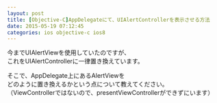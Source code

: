 ```yaml
---
layout: post
title: [Objective-C]AppDelegateにて、UIAlertControllerを表示させる方法
date: 2015-05-19 07:12:45
categories: ios objective-c ios8
---
```

<p>今までUIAlertViewを使用していたのですが、<br>
これをUIAlertControllerに一律置き換えています。</p>

<p>そこで、AppDelegate上にあるAlertViewを<br>
どのように置き換えるかという点について教えてください。<br>
（ViewControllerではないので、presentViewControllerができずにいます）</p>
